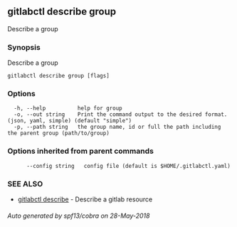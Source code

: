 ## gitlabctl describe group

Describe a group

### Synopsis

Describe a group

```
gitlabctl describe group [flags]
```

### Options

```
  -h, --help          help for group
  -o, --out string    Print the command output to the desired format. (json, yaml, simple) (default "simple")
  -p, --path string   the group name, id or full the path including the parent group (path/to/group)
```

### Options inherited from parent commands

```
      --config string   config file (default is $HOME/.gitlabctl.yaml)
```

### SEE ALSO

* [gitlabctl describe](gitlabctl_describe.md)	 - Describe a gitlab resource

###### Auto generated by spf13/cobra on 28-May-2018
